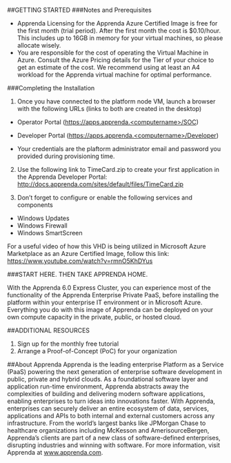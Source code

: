 ##GETTING STARTED
###Notes and Prerequisites
- Apprenda Licensing for the Apprenda Azure Certified Image is free for the first month (trial period). After the first month the cost is $0.10/hour. This includes up to 16GB in memory for your virtual machines, so please allocate wisely.
- You are responsible for the cost of operating the Virtual Machine in Azure. Consult the Azure Pricing details for the Tier of your choice to get an estimate of the cost. We recommend using at least an A4 workload for the Apprenda virtual machine for optimal performance.

###Completing the Installation
1.	Once you have connected to the platform node VM, launch a browser with the following URLs (links to both are created in the desktop)

  *  Operator Portal (https://apps.apprenda.<computername>/SOC)

  *	Developer Portal (https://apps.apprenda.<computername>/Developer)

  * Your credentials are the plaftorm administrator email and password you provided during provisioning time.

2.	Use the following link to TimeCard.zip to create your first application in the Apprenda Developer Portal: http://docs.apprenda.com/sites/default/files/TimeCard.zip

3.	Don’t forget to configure or enable the following services and components

  *	Windows Updates
  * Windows Firewall
  * Windows SmartScreen

For a useful video of how this VHD is being utilized in Microsoft Azure Marketplace as an Azure Certified Image, follow this link: https://www.youtube.com/watch?v=rmnO5KhDYus

###START HERE. THEN TAKE APPRENDA HOME.

With the Apprenda 6.0 Express Cluster, you can experience most of the functionality of the Apprenda Enterprise Private PaaS, before installing the platform within your enterprise IT environment or in Microsoft Azure. Everything you do with this image of Apprenda can be deployed on your own compute capacity in the private, public, or hosted cloud.

##ADDITIONAL RESOURCES
1. Sign up for the monthly free tutorial
2. Arrange a Proof-of-Concept (PoC) for your organization

##About Apprenda
Apprenda is the leading enterprise Platform as a Service (PaaS) powering the next generation of enterprise software development in public, private and hybrid clouds. As a foundational software layer and application run-time environment, Apprenda abstracts away the complexities of building and delivering modern software applications, enabling enterprises to turn ideas into innovations faster. With Apprenda, enterprises can securely deliver an entire ecosystem of data, services, applications and APIs to both internal and external customers across any infrastructure. From the world’s largest banks like JPMorgan Chase to healthcare organizations including McKesson and AmerisourceBergen, Apprenda’s clients are part of a new class of software-defined enterprises, disrupting industries and winning with software. For more information, visit Apprenda at www.apprenda.com.
